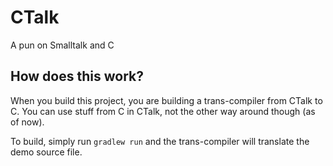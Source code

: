 # CTalk
A pun on Smalltalk and C

## How does this work?

When you build this project, you are building a trans-compiler from CTalk to C.
You can use stuff from C in CTalk, not the other way around though (as of now).

To build, simply run `gradlew run` and the trans-compiler will translate the demo
source file.
